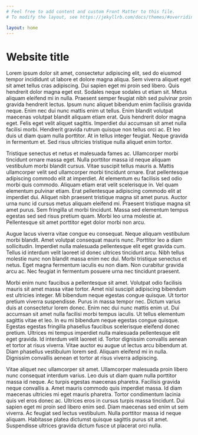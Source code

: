```yaml
---
# Feel free to add content and custom Front Matter to this file.
# To modify the layout, see https://jekyllrb.com/docs/themes/#overriding-theme-defaults

layout: home
---
```

# Website title

Lorem ipsum dolor sit amet, consectetur adipiscing elit, sed do eiusmod tempor incididunt ut labore et dolore magna aliqua. Sem viverra aliquet eget sit amet tellus cras adipiscing. Dui sapien eget mi proin sed libero. Quis hendrerit dolor magna eget est. Sodales neque sodales ut etiam sit. Metus aliquam eleifend mi in nulla. Praesent semper feugiat nibh sed pulvinar proin gravida hendrerit lectus. Ipsum nunc aliquet bibendum enim facilisis gravida neque. Enim nec dui nunc mattis enim ut tellus. Enim blandit volutpat maecenas volutpat blandit aliquam etiam erat. Quis hendrerit dolor magna eget. Felis eget velit aliquet sagittis. Imperdiet dui accumsan sit amet nulla facilisi morbi. Hendrerit gravida rutrum quisque non tellus orci ac. Et leo duis ut diam quam nulla porttitor. At in tellus integer feugiat. Neque gravida in fermentum et. Sed risus ultricies tristique nulla aliquet enim tortor.

Tristique senectus et netus et malesuada fames ac. Ullamcorper morbi tincidunt ornare massa eget. Nulla porttitor massa id neque aliquam vestibulum morbi blandit cursus. Vitae suscipit tellus mauris a. Mattis ullamcorper velit sed ullamcorper morbi tincidunt ornare. Erat pellentesque adipiscing commodo elit at imperdiet. At elementum eu facilisis sed odio morbi quis commodo. Aliquam etiam erat velit scelerisque in. Vel quam elementum pulvinar etiam. Erat pellentesque adipiscing commodo elit at imperdiet dui. Aliquet nibh praesent tristique magna sit amet purus. Auctor urna nunc id cursus metus aliquam eleifend mi. Praesent tristique magna sit amet purus. Sem fringilla ut morbi tincidunt. Massa sed elementum tempus egestas sed sed risus pretium quam. Morbi leo urna molestie at. Pellentesque sit amet porttitor eget dolor morbi non arcu.

Augue lacus viverra vitae congue eu consequat. Neque aliquam vestibulum morbi blandit. Amet volutpat consequat mauris nunc. Porttitor leo a diam sollicitudin. Imperdiet nulla malesuada pellentesque elit eget gravida cum. Tellus id interdum velit laoreet id donec ultrices tincidunt arcu. Nibh tellus molestie nunc non blandit massa enim nec dui. Morbi tristique senectus et netus. Eget magna fermentum iaculis eu non diam. Non curabitur gravida arcu ac. Nec feugiat in fermentum posuere urna nec tincidunt praesent.

Morbi enim nunc faucibus a pellentesque sit amet. Volutpat odio facilisis mauris sit amet massa vitae tortor. Amet nisl suscipit adipiscing bibendum est ultricies integer. Mi bibendum neque egestas congue quisque. Ut tortor pretium viverra suspendisse. Purus in massa tempor nec. Dictum varius duis at consectetur lorem donec. Enim nec dui nunc mattis enim ut. Dui accumsan sit amet nulla facilisi morbi tempus iaculis. Ut tellus elementum sagittis vitae et leo. In eu mi bibendum neque egestas congue quisque. Egestas egestas fringilla phasellus faucibus scelerisque eleifend donec pretium. Ultrices mi tempus imperdiet nulla malesuada pellentesque elit eget gravida. Id interdum velit laoreet id. Tortor dignissim convallis aenean et tortor at risus viverra. Vitae auctor eu augue ut lectus arcu bibendum at. Diam phasellus vestibulum lorem sed. Aliquam eleifend mi in nulla. Dignissim convallis aenean et tortor at risus viverra adipiscing.

Vitae aliquet nec ullamcorper sit amet. Ullamcorper malesuada proin libero nunc consequat interdum varius. Leo duis ut diam quam nulla porttitor massa id neque. Ac turpis egestas maecenas pharetra. Facilisis gravida neque convallis a. Amet mauris commodo quis imperdiet massa. Id diam maecenas ultricies mi eget mauris pharetra. Tortor condimentum lacinia quis vel eros donec ac. Ultrices eros in cursus turpis massa tincidunt. Dui sapien eget mi proin sed libero enim sed. Diam maecenas sed enim ut sem viverra. Ac feugiat sed lectus vestibulum. Nulla porttitor massa id neque aliquam. Habitasse platea dictumst quisque sagittis purus sit amet. Suspendisse ultrices gravida dictum fusce ut placerat orci nulla.